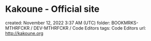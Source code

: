 # Kakoune - Official site

created: November 12, 2022 3:37 AM (UTC)
folder: BOOKMRKS-MTHRFCKR / DEV-MTHRFCKR / Code Editors
tags: Code Editors
url: http://kakoune.org